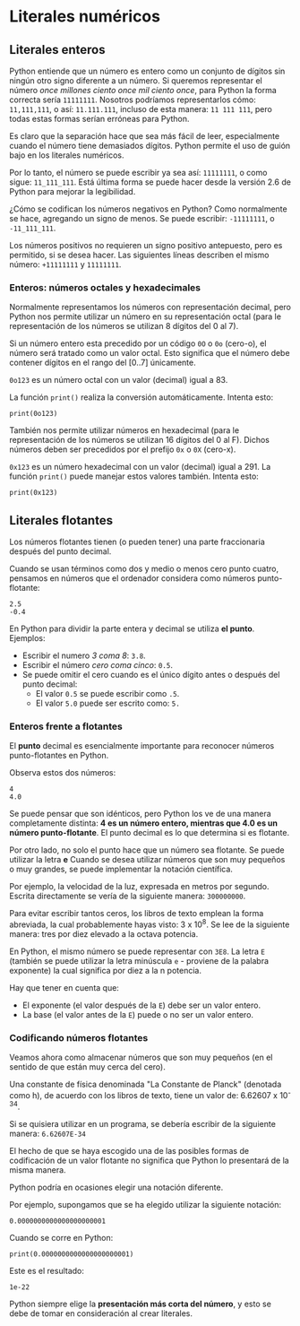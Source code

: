 # Literales numéricos

## Literales enteros

Python entiende que un número es entero como un conjunto de dígitos sin ningún otro signo diferente a un número. Si queremos representar el número *once millones ciento once mil ciento once*, para Python la forma correcta sería `11111111`. Nosotros podríamos representarlos cómo: `11,111,111`, o así: `11.111.111`, incluso de esta manera: `11 111 111`, pero todas estas formas serían erróneas para Python.

Es claro que la separación hace que sea más fácil de leer, especialmente cuando el número tiene demasiados dígitos. Python permite el uso de guión bajo en los literales numéricos.

Por lo tanto, el número se puede escribir ya sea así: `11111111`, o como sigue: `11_111_111`. Está última forma se puede hacer desde la versión 2.6 de Python para mejorar la legibilidad.

¿Cómo se codifican los números negativos en Python? Como normalmente se hace, agregando un signo de menos. Se puede escribir: `-11111111`, o `-11_111_111`.

Los números positivos no requieren un signo positivo antepuesto, pero es permitido, si se desea hacer. Las siguientes líneas describen el mismo número: `+11111111` y `11111111`.

### Enteros: números octales y hexadecimales

Normalmente representamos los números con representación decimal, pero Python nos permite utilizar un número en su representación octal (para le representación de los números se utilizan 8 dígitos del 0 al 7).

Si un número entero esta precedido por un código `0O` o `0o` (cero-o), el número será tratado como un valor octal. Esto significa que el número debe contener dígitos en el rango del [0..7] únicamente.

`0o123` es un número octal con un valor (decimal) igual a 83.

La función `print()` realiza la conversión automáticamente. Intenta esto:

```
print(0o123) 
```

También nos permite utilizar números en hexadecimal (para le representación de los números se utilizan 16 dígitos del 0 al F). Dichos números deben ser precedidos por el prefijo `0x` o `0X` (cero-x).

`0x123` es un número hexadecimal con un valor (decimal) igual a 291. La función `print()` puede manejar estos valores también. Intenta esto:

```
print(0x123)
```

## Literales flotantes

Los números flotantes tienen (o pueden tener) una parte fraccionaria después del punto decimal.

Cuando se usan términos como dos y medio o menos cero punto cuatro, pensamos en números que el ordenador considera como números punto-flotante:

```
2.5
-0.4
```

En Python para dividir la parte entera y decimal se utiliza **el punto**. Ejemplos:

* Escribir el numero *3 coma 8*: `3.8`.
* Escribir el número *cero coma cinco*: `0.5`.
* Se puede omitir el cero cuando es el único dígito antes o después del punto decimal:
    * El valor `0.5` se puede escribir como `.5`.
    * El valor `5.0` puede ser escrito como: `5.`

### Enteros frente a flotantes

El **punto** decimal es esencialmente importante para reconocer números punto-flotantes en Python.

Observa estos dos números:

```
4
4.0
```

Se puede pensar que son idénticos, pero Python los ve de una manera completamente distinta: **4 es un número entero, mientras que 4.0 es un número punto-flotante**. El punto decimal es lo que determina si es flotante.

Por otro lado, no solo el punto hace que un número sea flotante. Se puede utilizar la letra **e** Cuando se desea utilizar números que son muy pequeños o muy grandes, se puede implementar la notación científica.

Por ejemplo, la velocidad de la luz, expresada en metros por segundo. Escrita directamente se vería de la siguiente manera: `300000000`.

Para evitar escribir tantos ceros, los libros de texto emplean la forma abreviada, la cual probablemente hayas visto: 3 x 10<sup>8</sup>. Se lee de la siguiente manera: tres por diez elevado a la octava potencia.

En Python, el mismo número se puede representar con `3E8`. La letra `E` (también se puede utilizar la letra minúscula `e` - proviene de la palabra exponente) la cual significa por diez a la n potencia.

Hay que tener en cuenta que:

* El exponente (el valor después de la `E`) debe ser un valor entero.
* La base (el valor antes de la `E`) puede o no ser un valor entero.

### Codificando números flotantes

Veamos ahora como almacenar números que son muy pequeños (en el sentido de que están muy cerca del cero).

Una constante de física denominada "La Constante de Planck" (denotada como h), de acuerdo con los libros de texto, tiene un valor de: 6.62607 x 10<sup>-34</sup>.

Si se quisiera utilizar en un programa, se debería escribir de la siguiente manera: `6.62607E-34`

El hecho de que se haya escogido una de las posibles formas de codificación de un valor flotante no significa que Python lo presentará de la misma manera.

Python podría en ocasiones elegir una notación diferente.

Por ejemplo, supongamos que se ha elegido utilizar la siguiente notación:

```
0.0000000000000000000001
```

Cuando se corre en Python:

```
print(0.0000000000000000000001)
```

Este es el resultado:

```
1e-22
```

Python siempre elige la **presentación más corta del número**, y esto se debe de tomar en consideración al crear literales.